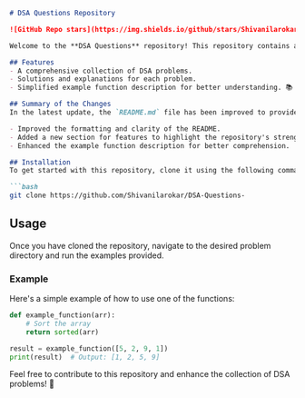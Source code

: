 ```markdown
# DSA Questions Repository

![GitHub Repo stars](https://img.shields.io/github/stars/Shivanilarokar/DSA-Questions-) ![GitHub forks](https://img.shields.io/github/forks/Shivanilarokar/DSA-Questions-) ![GitHub issues](https://img.shields.io/github/issues/Shivanilarokar/DSA-Questions-)

Welcome to the **DSA Questions** repository! This repository contains a collection of Data Structures and Algorithms (DSA) problems designed to help you enhance your coding skills.

## Features
- A comprehensive collection of DSA problems.
- Solutions and explanations for each problem.
- Simplified example function description for better understanding. 📚

## Summary of the Changes
In the latest update, the `README.md` file has been improved to provide clearer structure and enhanced readability. The following changes were made:

- Improved the formatting and clarity of the README.
- Added a new section for features to highlight the repository's strengths.
- Enhanced the example function description for better comprehension. 

## Installation
To get started with this repository, clone it using the following command:

```bash
git clone https://github.com/Shivanilarokar/DSA-Questions-
```

## Usage
Once you have cloned the repository, navigate to the desired problem directory and run the examples provided.

### Example
Here's a simple example of how to use one of the functions:

```python
def example_function(arr):
    # Sort the array
    return sorted(arr)

result = example_function([5, 2, 9, 1])
print(result)  # Output: [1, 2, 5, 9]
```

Feel free to contribute to this repository and enhance the collection of DSA problems! 🚀
```